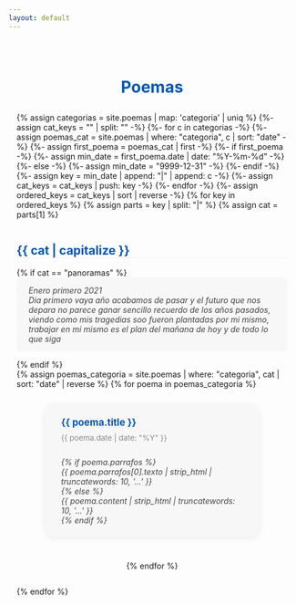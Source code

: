 ```yaml
---
layout: default
---
```


<div class="container" style="max-width:900px; margin:auto; padding:2em 1em;">
  <h1 style="color:#0056b3; font-size:2em; text-align:center; margin-bottom:1em;">Poemas</h1>
  {% assign categorias = site.poemas | map: 'categoria' | uniq %}
  {%- assign cat_keys = "" | split: "" -%}
  {%- for c in categorias -%}
    {%- assign poemas_cat = site.poemas | where: "categoria", c | sort: "date" -%}
    {%- assign first_poema = poemas_cat | first -%}
    {%- if first_poema -%}
      {%- assign min_date = first_poema.date | date: "%Y-%m-%d" -%}
    {%- else -%}
      {%- assign min_date = "9999-12-31" -%}
    {%- endif -%}
    {%- assign key = min_date | append: "|" | append: c -%}
    {%- assign cat_keys = cat_keys | push: key -%}
  {%- endfor -%}
  {%- assign ordered_keys = cat_keys | sort | reverse -%}
  {% for key in ordered_keys %}
    {% assign parts = key | split: "|" %}
    {% assign cat = parts[1] %}
    <h2 style="margin-top:2em; color:#0056b3; border-bottom:1px solid #eee;">{{ cat | capitalize }}</h2>
    {% if cat == "panoramas" %}
      <div style="background:#f7f7f7; padding:1em 1.5em; margin-bottom:1em; font-style:italic; color:#444; border-radius:8px;">
        Enero primero 2021<br>
        Dia primero vaya año acabamos de pasar y el futuro que nos depara no parece ganar sencillo recuerdo de los años pasados, viendo como mis tragedias soo fueron plantadas por mi mismo, trabajar en mi mismo es el plan del mañana de hoy y de todo lo que siga
      </div>
    {% endif %}
    <div class="poemas-list" style="display:flex; flex-wrap:wrap; gap:2em; justify-content:center; margin-bottom:2em;">
  {% assign poemas_categoria = site.poemas | where: "categoria", cat | sort: "date" | reverse %}
      {% for poema in poemas_categoria %}
        <div class="poema-card" style="background:#f7f7f7; border-radius:18px; box-shadow:0 2px 12px rgba(0,0,0,0.08); padding:1.5em 2em; max-width:320px; min-width:220px; margin-bottom:1em; display:flex; flex-direction:column; align-items:flex-start;">
          <a href="{{ site.baseurl }}{{ poema.url }}" style="font-size:1.2em; font-weight:bold; color:#0056b3; text-decoration:none; margin-bottom:0.5em;">{{ poema.title }}</a>
          <span style="color:#888; font-size:0.95em; margin-bottom:0.7em;">{{ poema.date | date: "%Y" }}</span>
          <span style="color:#444; font-size:1em; font-style:italic; white-space:pre-line;">
            {% if poema.parrafos %}
              {{ poema.parrafos[0].texto | strip_html | truncatewords: 10, '...' }}
            {% else %}
              {{ poema.content | strip_html | truncatewords: 10, '...' }}
            {% endif %}
          </span>
        </div>
      {% endfor %}
    </div>
  {% endfor %}
</div>
<style>
.poemas-list { display:flex; flex-wrap:wrap; gap:2em; justify-content:center; }
.poema-card { background:#f7f7f7; border-radius:18px; box-shadow:0 2px 12px rgba(0,0,0,0.08); padding:1.5em 2em; max-width:320px; min-width:220px; margin-bottom:1em; display:flex; flex-direction:column; align-items:flex-start; }
@media (max-width: 700px) {
  .poemas-list { flex-direction:column; gap:1em; align-items:center; }
  .poema-card { max-width:98vw; min-width:0; width:100%; }
}
</style>
